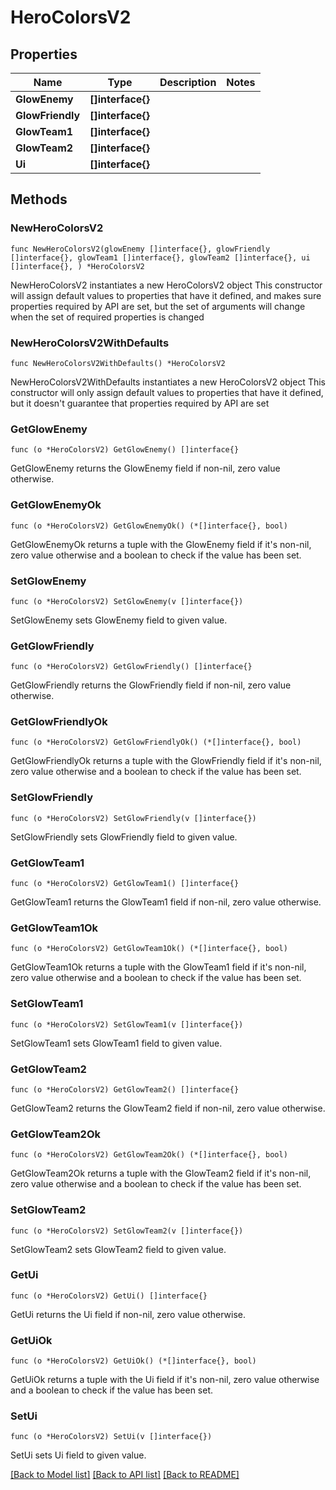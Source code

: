 # HeroColorsV2

## Properties

Name | Type | Description | Notes
------------ | ------------- | ------------- | -------------
**GlowEnemy** | **[]interface{}** |  | 
**GlowFriendly** | **[]interface{}** |  | 
**GlowTeam1** | **[]interface{}** |  | 
**GlowTeam2** | **[]interface{}** |  | 
**Ui** | **[]interface{}** |  | 

## Methods

### NewHeroColorsV2

`func NewHeroColorsV2(glowEnemy []interface{}, glowFriendly []interface{}, glowTeam1 []interface{}, glowTeam2 []interface{}, ui []interface{}, ) *HeroColorsV2`

NewHeroColorsV2 instantiates a new HeroColorsV2 object
This constructor will assign default values to properties that have it defined,
and makes sure properties required by API are set, but the set of arguments
will change when the set of required properties is changed

### NewHeroColorsV2WithDefaults

`func NewHeroColorsV2WithDefaults() *HeroColorsV2`

NewHeroColorsV2WithDefaults instantiates a new HeroColorsV2 object
This constructor will only assign default values to properties that have it defined,
but it doesn't guarantee that properties required by API are set

### GetGlowEnemy

`func (o *HeroColorsV2) GetGlowEnemy() []interface{}`

GetGlowEnemy returns the GlowEnemy field if non-nil, zero value otherwise.

### GetGlowEnemyOk

`func (o *HeroColorsV2) GetGlowEnemyOk() (*[]interface{}, bool)`

GetGlowEnemyOk returns a tuple with the GlowEnemy field if it's non-nil, zero value otherwise
and a boolean to check if the value has been set.

### SetGlowEnemy

`func (o *HeroColorsV2) SetGlowEnemy(v []interface{})`

SetGlowEnemy sets GlowEnemy field to given value.


### GetGlowFriendly

`func (o *HeroColorsV2) GetGlowFriendly() []interface{}`

GetGlowFriendly returns the GlowFriendly field if non-nil, zero value otherwise.

### GetGlowFriendlyOk

`func (o *HeroColorsV2) GetGlowFriendlyOk() (*[]interface{}, bool)`

GetGlowFriendlyOk returns a tuple with the GlowFriendly field if it's non-nil, zero value otherwise
and a boolean to check if the value has been set.

### SetGlowFriendly

`func (o *HeroColorsV2) SetGlowFriendly(v []interface{})`

SetGlowFriendly sets GlowFriendly field to given value.


### GetGlowTeam1

`func (o *HeroColorsV2) GetGlowTeam1() []interface{}`

GetGlowTeam1 returns the GlowTeam1 field if non-nil, zero value otherwise.

### GetGlowTeam1Ok

`func (o *HeroColorsV2) GetGlowTeam1Ok() (*[]interface{}, bool)`

GetGlowTeam1Ok returns a tuple with the GlowTeam1 field if it's non-nil, zero value otherwise
and a boolean to check if the value has been set.

### SetGlowTeam1

`func (o *HeroColorsV2) SetGlowTeam1(v []interface{})`

SetGlowTeam1 sets GlowTeam1 field to given value.


### GetGlowTeam2

`func (o *HeroColorsV2) GetGlowTeam2() []interface{}`

GetGlowTeam2 returns the GlowTeam2 field if non-nil, zero value otherwise.

### GetGlowTeam2Ok

`func (o *HeroColorsV2) GetGlowTeam2Ok() (*[]interface{}, bool)`

GetGlowTeam2Ok returns a tuple with the GlowTeam2 field if it's non-nil, zero value otherwise
and a boolean to check if the value has been set.

### SetGlowTeam2

`func (o *HeroColorsV2) SetGlowTeam2(v []interface{})`

SetGlowTeam2 sets GlowTeam2 field to given value.


### GetUi

`func (o *HeroColorsV2) GetUi() []interface{}`

GetUi returns the Ui field if non-nil, zero value otherwise.

### GetUiOk

`func (o *HeroColorsV2) GetUiOk() (*[]interface{}, bool)`

GetUiOk returns a tuple with the Ui field if it's non-nil, zero value otherwise
and a boolean to check if the value has been set.

### SetUi

`func (o *HeroColorsV2) SetUi(v []interface{})`

SetUi sets Ui field to given value.



[[Back to Model list]](../README.md#documentation-for-models) [[Back to API list]](../README.md#documentation-for-api-endpoints) [[Back to README]](../README.md)


